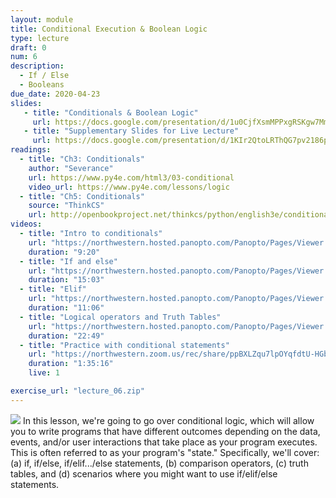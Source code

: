 ```yaml
---
layout: module
title: Conditional Execution & Boolean Logic
type: lecture
draft: 0
num: 6
description:
  - If / Else
  - Booleans
due_date: 2020-04-23
slides: 
   - title: "Conditionals & Boolean Logic"
     url: https://docs.google.com/presentation/d/1u0CjfXsmMPPxgRSKgw7MmUdKRqtrldc14FmH_iqm0VA/edit?usp=sharing
   - title: "Supplementary Slides for Live Lecture"
     url: https://docs.google.com/presentation/d/1KIr2QtoLRThQG7pv2186p10wKoO6LZ1SGjM9YGawq_Q/edit?usp=sharing
readings:
  - title: "Ch3: Conditionals"
    author: "Severance"
    url: https://www.py4e.com/html3/03-conditional
    video_url: https://www.py4e.com/lessons/logic
  - title: "Ch5: Conditionals"
    source: "ThinkCS"
    url: http://openbookproject.net/thinkcs/python/english3e/conditionals.html
videos:
  - title: "Intro to conditionals"
    url: "https://northwestern.hosted.panopto.com/Panopto/Pages/Viewer.aspx?id=de0c78b8-2fe1-49a8-a290-aba600df60c7"
    duration: "9:20"
  - title: "If and else"
    url: "https://northwestern.hosted.panopto.com/Panopto/Pages/Viewer.aspx?id=797f5dbb-a2a9-49d7-81b0-aba600e3cccf"
    duration: "15:03"
  - title: "Elif"
    url: "https://northwestern.hosted.panopto.com/Panopto/Pages/Viewer.aspx?id=5f32d64c-1c4f-4118-88c5-aba600e819ed"
    duration: "11:06"
  - title: "Logical operators and Truth Tables"
    url: "https://northwestern.hosted.panopto.com/Panopto/Pages/Viewer.aspx?id=cac8268f-2163-49e7-92da-aba600eb5db4"
    duration: "22:49"
  - title: "Practice with conditional statements"
    url: "https://northwestern.zoom.us/rec/share/ppBXLZqu7lpOYqfdtU-HGbYKHo7nX6a81nId-fcNzRlOFuvOAiDdlE23nfpKUaqJ"
    duration: "1:35:16"
    live: 1

exercise_url: "lecture_06.zip"
---
```


<img class="module-image" src="/spring2020/assets/images/lectures/lecture_06_fork.jpg" /> In this lesson, we're going to go over conditional logic, which will allow you to write programs that have different outcomes depending on the data, events, and/or user interactions that take place as your program executes. This is often referred to as your program's "state." Specifically, we'll cover: (a) if, if/else, if/elif.../else statements, (b) comparison operators, (c) truth tables, and (d) scenarios where you might want to use if/elif/else statements.